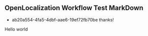 ## OpenLocalization Workflow Test MarkDown
* ab20a554-4fa5-4dbf-aae6-19ef72fb70be 
thanks!

Hello world